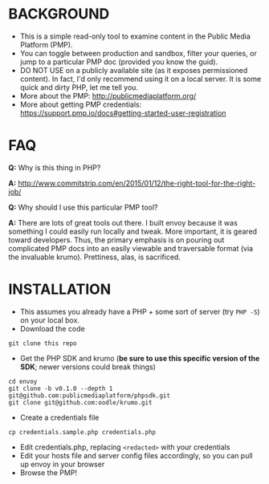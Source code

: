 BACKGROUND
==========
- This is a simple read-only tool to examine content in the Public Media Platform (PMP).
- You can toggle between production and sandbox, filter your queries, or jump to a particular PMP doc (provided you know the guid).
- DO NOT USE on a publicly available site (as it exposes permissioned content). In fact, I'd only recommend using it on a local server. It is some quick and dirty PHP, let me tell you.
- More about the PMP: http://publicmediaplatform.org/
- More about getting PMP credentials: https://support.pmp.io/docs#getting-started-user-registration

FAQ
===

**Q:** Why is this thing in PHP?

**A:** http://www.commitstrip.com/en/2015/01/12/the-right-tool-for-the-right-job/

**Q:** Why should I use this particular PMP tool?

**A:** There are lots of great tools out there. I built envoy because it was something I could easily run locally and tweak. More important, it is geared toward developers. Thus, the primary emphasis is on pouring out complicated PMP docs into an easily viewable and traversable format (via the invaluable krumo). Prettiness, alas, is sacrificed.

INSTALLATION
============
- This assumes you already have a PHP + some sort of server (try `PHP -S`) on your local box.
- Download the code

```
git clone this repo
```

- Get the PHP SDK and krumo (**be sure to use this specific version of the SDK**; newer versions could break things)

```
cd envoy
git clone -b v0.1.0 --depth 1 git@github.com:publicmediaplatform/phpsdk.git
git clone git@github.com:oodle/krumo.git
```

- Create a credentials file

```
cp credentials.sample.php credentials.php
```

- Edit credentials.php, replacing `<redacted>` with your credentials
- Edit your hosts file and server config files accordingly, so you can pull up envoy in your browser
- Browse the PMP!


